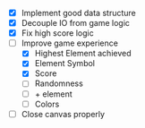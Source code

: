 - [x] Implement good data structure
- [x] Decouple IO from game logic
- [x] Fix high score logic
- [ ] Improve game experience
    - [x] Highest Element achieved
    - [x] Element Symbol
    - [x] Score
    - [ ] Randomness
    - [ ] \+ element
    - [ ] Colors
- [ ] Close canvas properly
